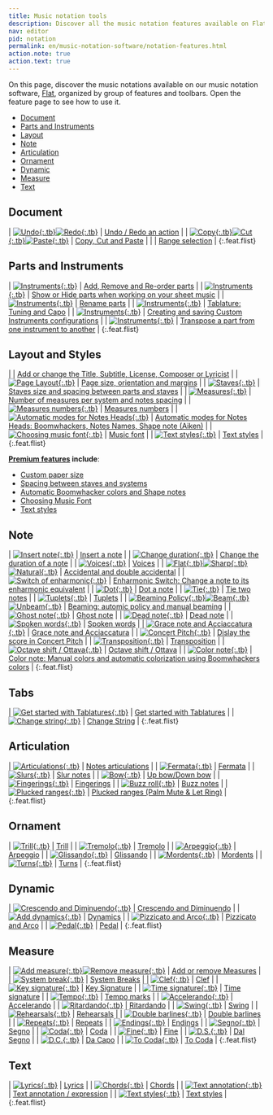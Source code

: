 ```yaml
---
title: Music notation tools
description: Discover all the music notation features available on Flat
nav: editor
pid: notation
permalink: en/music-notation-software/notation-features.html
action.note: true
action.text: true
---
```


On this page, discover the music notations available on our music notation software, [Flat](https://flat.io), organized by group of features and toolbars. Open the feature page to see how to use it.

* [Document](#document)
* [Parts and Instruments](#parts-and-instruments)
* [Layout](#layout-and-styles)
* [Note](#note)
* [Articulation](#articulation)
* [Ornament](#ornament)
* [Dynamic](#dynamic)
* [Measure](#measure)
* [Text](#text)

## Document

| [![Undo](https://prod.flat-cdn.com/img/icons/editorActions/undo.svg){:.tb}![Redo](https://prod.flat-cdn.com/img/icons/editorActions/redo.svg){:.tb}](/help/en/music-notation-software/undo-redo-actions.html) | [Undo / Redo an action](/help/en/music-notation-software/undo-redo-actions.html) |
| [![Copy](https://prod.flat-cdn.com/img/icons/editorActions/copy.svg){:.tb}![Cut](https://prod.flat-cdn.com/img/icons/editorActions/cut.svg){:.tb}![Paste](https://prod.flat-cdn.com/img/icons/editorActions/paste.svg){:.tb}](/help/en/music-notation-software/paste.html) | [Copy, Cut and Paste](/help/en/music-notation-software/paste.html) |
| | [Range selection](/help/en/music-notation-software/range-selection.html) |
{:.feat.flist}

## Parts and Instruments

| [![Instruments](https://prod.flat-cdn.com/img/icons/_instrument/group-keyboards.svg){:.tb}](/help/en/music-notation-software/instruments-add-remove-order.html) | [Add, Remove and Re-order parts](/help/en/music-notation-software/instruments-add-remove-order.html) |
| [![Instruments](https://prod.flat-cdn.com/img/icons/_instrument/group-keyboards.svg){:.tb}](/help/en/music-notation-software/display-hide-parts.html) | [Show or Hide parts when working on your sheet music](/help/en/music-notation-software/display-hide-parts.html) |
| [![Instruments](https://prod.flat-cdn.com/img/icons/_instrument/group-keyboards.svg){:.tb}](/help/en/music-notation-software/instruments-rename.html) | [Rename parts](/help/en/music-notation-software/instruments-rename.html) |
| [![Instruments](https://prod.flat-cdn.com/img/icons/_instrument/group-plucked-strings.svg){:.tb}](/help/en/music-notation-software/tuning.html) | [Tablature: Tuning and Capo](/help/en/music-notation-software/tuning.html) |
| [![Instruments](https://prod.flat-cdn.com/img/icons/_instrument/group-keyboards.svg){:.tb}](/help/en/music-notation-software/custom-instruments.html) | [Creating and saving Custom Instruments configurations](/help/en/music-notation-software/custom-instruments.html) |
| [![Instruments](https://prod.flat-cdn.com/img/icons/_instrument/group-keyboards.svg){:.tb}](/help/en/music-notation-software/transpose.html#transpose-a-complete-part-for-a-different-instrument) | [Transpose a part from one instrument to another](/help/en/music-notation-software/transpose.html#transpose-a-complete-part-for-a-different-instrument) |
{:.feat.flist}

## Layout and Styles

|  | [Add or change the Title, Subtitle, License, Composer or Lyricist](/help/en/music-notation-software/credits.html) |
| [![Page Layout](https://prod.flat-cdn.com/img/icons/scoreEditor/pageLayout.svg){:.tb}](/help/en/music-notation-software/layout-page.html) | [Page size, orientation and margins](/help/en/music-notation-software/layout-page.html) |
| [![Staves](https://prod.flat-cdn.com/img/icons/scoreEditor/staves.svg){:.tb}](/help/en/music-notation-software/layout-staves.html) | [Staves size and spacing between parts and staves](/help/en/music-notation-software/layout-staves.html) |
| [![Measures](https://prod.flat-cdn.com/img/icons/scoreEditor/measures.svg){:.tb}](/help/en/music-notation-software/layout-measures.html) | [Number of measures per system and notes spacing](/help/en/music-notation-software/layout-measures.html) |
| [![Measures numbers](https://prod.flat-cdn.com/img/icons/scoreEditor/measuresNumbers.svg){:.tb}](/help/en/music-notation-software/layout-measures-numbers.html) | [Measures numbers](/help/en/music-notation-software/layout-measures-numbers.html) |
| [![Automatic modes for Notes Heads](https://prod.flat-cdn.com/img/icons/editorActions/noteColor.svg){:.tb}](/help/en/music-notation-software/notes-heads-automatic-modes.html) | [Automatic modes for Notes Heads: Boomwhackers, Notes Names, Shape note (Aiken)](/help/en/music-notation-software/notes-heads-automatic-modes.html) |
| [![Choosing music font](https://prod.flat-cdn.com/img/icons/editorActions/musicFont.svg){:.tb}](/help/en/music-notation-software/music-font-smufl.html) | [Music font](/help/en/music-notation-software/music-font-smufl.html) |
| [![Text styles](https://prod.flat-cdn.com/img/icons/editorActions/textFont.svg){:.tb}](/help/en/music-notation-software/text-styles.html) | [Text styles](/help/en/music-notation-software/text-styles.html) |
{:.feat.flist}

**[Premium features](https://flat.io/pricing) include**:
* [Custom paper size](/help/en/music-notation-software/layout-page.html)
* [Spacing between staves and systems](/help/en/music-notation-software/layout-staves.html)
* [Automatic Boomwhacker colors and Shape notes](/help/en/music-notation-software/notes-heads-automatic-modes.html)
* [Choosing Music Font](/help/en/music-notation-software/music-font-smufl.html)
* [Text styles](/help/en/music-notation-software/text-styles.html)

## Note

| [![Insert note](https://prod.flat-cdn.com/img/icons/editorActions/quarter.svg){:.tb}](/help/en/music-notation-software/inputting-your-first-notes.html) | [Insert a note](/help/en/music-notation-software/inputting-your-first-notes.html) |
| [![Change duration](https://prod.flat-cdn.com/img/icons/editorActions/eighth.svg){:.tb}](/help/en/music-notation-software/changeduration.html) | [Change the duration of a note](/help/en/music-notation-software/changeduration.html) |
| [![Voices](/help/assets/img/editor/voices.png){:.tb}](/help/en/music-notation-software/addvoice.html) | [Voices](/help/en/music-notation-software/addvoice.html) |
| [![Flat](https://prod.flat-cdn.com/img/icons/editorActions/flat.svg){:.tb}![Sharp](https://prod.flat-cdn.com/img/icons/editorActions/sharp.svg){:.tb}![Natural](https://prod.flat-cdn.com/img/icons/editorActions/natural.svg){:.tb}](/help/en/music-notation-software/accidental.html) | [Accidental and double accidental](/help/en/music-notation-software/accidental.html) |
| [![Switch of enharmonic](https://prod.flat-cdn.com/img/icons/editorActions/switchEnharmonic.svg){:.tb}](/help/en/music-notation-software/enharmonic-switch.html) | [Enharmonic Switch: Change a note to its enharmonic equivalent](/help/en/music-notation-software/enharmonic-switch.html) |
| [![Dot](https://prod.flat-cdn.com/img/icons/editorActions/dotted.svg){:.tb}](/help/en/music-notation-software/dotted.html) | [Dot a note](/help/en/music-notation-software/dotted.html) |
| [![Tie](https://prod.flat-cdn.com/img/icons/editorActions/tie.svg){:.tb}](/help/en/music-notation-software/tienote.html) | [Tie two notes](/help/en/music-notation-software/tienote.html) |
| [![Tuplets](https://prod.flat-cdn.com/img/icons/editorActions/tuplet3.svg){:.tb}](/help/en/music-notation-software/tuplet.html) | [Tuplets](/help/en/music-notation-software/tuplet.html) |
| [![Beaming Policy](https://prod.flat-cdn.com/img/icons/editorActions/beamPolicy.svg){:.tb}![Beam](https://prod.flat-cdn.com/img/icons/editorActions/beam.svg){:.tb}![Unbeam](https://prod.flat-cdn.com/img/icons/editorActions/unbeam.svg){:.tb}](/help/en/music-notation-software/notes-beaming.html) | [Beaming: automic policy and manual beaming](/help/en/music-notation-software/notes-beaming.html) |
| [![Ghost note](https://prod.flat-cdn.com/img/icons/editorActions/ghost.svg){:.tb}](/help/en/music-notation-software/ghost-note.html) | [Ghost note](/help/en/music-notation-software/ghost-note.html) |
| [![Dead note](https://prod.flat-cdn.com/img/icons/editorActions/headX.svg){:.tb}](/help/en/music-notation-software/dead-note.html) | [Dead note](/help/en/music-notation-software/dead-note.html) |
| [![Spoken words](https://prod.flat-cdn.com/img/icons/editorActions/headX.svg){:.tb}](/help/en/music-notation-software/spoken-words.html) | [Spoken words](/help/en/music-notation-software/spoken-words.html) |
| [![Grace note and Acciaccatura](https://prod.flat-cdn.com/img/icons/editorActions/gracenote.svg){:.tb}](/help/en/music-notation-software/grace-note-acciaccatura.html) | [Grace note and Acciaccatura](/help/en/music-notation-software/grace-note-acciaccatura.html) |
| [![Concert Pitch](https://prod.flat-cdn.com/img/icons/editorActions/concertPitch.svg){:.tb}](/help/en/music-notation-software/concertpitch.html) | [Dislay the score in Concert Pitch](/help/en/music-notation-software/concertpitch.html) |
| [![Transposition](https://prod.flat-cdn.com/img/icons/editorActions/transpose.svg){:.tb}](/help/en/music-notation-software/transpose.html) | [Transposition](/help/en/music-notation-software/transpose.html) |
| [![Octave shift / Ottava](https://prod.flat-cdn.com/img/icons/editorActions/8va.svg){:.tb}](/help/en/music-notation-software/octave-shift.html) | [Octave shift / Ottava](/help/en/music-notation-software/octave-shift.html) |
| [![Color note](https://prod.flat-cdn.com/img/icons/editorActions/noteColor.svg){:.tb}](/help/en/music-notation-software/color-notes.html) | [Color note: Manual colors and automatic colorization using Boomwhackers colors](/help/en/music-notation-software/color-notes.html) |
{:.feat.flist}

## Tabs

| [![Get started with Tablatures](https://prod.flat-cdn.com/img/icons/_instrument/group-plucked-strings.svg){:.tb}](/help/en/music-notation-software/tabs.html) | [Get started with Tablatures](/help/en/music-notation-software/tabs.html) |
| [![Change string](https://prod.flat-cdn.com/img/icons/editorActions/transpose.svg){:.tb}](/help/en/music-notation-software/change-string.html) | [Change String](/help/en/music-notation-software/change-string.html) |
{:.feat.flist}

## Articulation

| [![Articulations](https://prod.flat-cdn.com/img/icons/editorActions/staccato.svg){:.tb}](/help/en/music-notation-software/articulation.html) | [Notes articulations](/help/en/music-notation-software/articulation.html) |
| [![Fermata](https://prod.flat-cdn.com/img/icons/editorActions/fermata.svg){:.tb}](/help/en/music-notation-software/fermata.html) | [Fermata](/help/en/music-notation-software/fermata.html) |
| [![Slurs](https://prod.flat-cdn.com/img/icons/editorActions/slurs.svg){:.tb}](/help/en/music-notation-software/slur.html) | [Slur notes](/help/en/music-notation-software/slur.html) |
| [![Bow](https://prod.flat-cdn.com/img/icons/editorActions/upbow.svg){:.tb}](/help/en/music-notation-software/bow.html) | [Up bow/Down bow](/help/en/music-notation-software/bow.html) |
| [![Fingerings](https://prod.flat-cdn.com/img/icons/editorActions/fingering.svg){:.tb}](/help/en/music-notation-software/fingerings.html) | [Fingerings](/help/en/music-notation-software/fingerings.html) |
| [![Buzz roll](https://prod.flat-cdn.com/img/icons/editorActions/buzzroll.svg){:.tb}](/help/en/music-notation-software/buzznote.html) | [Buzz notes](/help/en/music-notation-software/buzznote.html) |
| [![Plucked ranges](https://prod.flat-cdn.com/img/icons/editorActions/palmMute.svg){:.tb}](/help/en/music-notation-software/plucked-ranges.html) | [Plucked ranges (Palm Mute & Let Ring)](/help/en/music-notation-software/plucked-ranges.html) |
{:.feat.flist}

## Ornament

| [![Trill](https://prod.flat-cdn.com/img/icons/editorActions/trill.svg){:.tb}](/help/en/music-notation-software/trill.html) | [Trill](/help/en/music-notation-software/trill.html) |
| [![Tremolo](https://prod.flat-cdn.com/img/icons/editorActions/tremolo.svg){:.tb}](/help/en/music-notation-software/tremolo.html) | [Tremolo](/help/en/music-notation-software/tremolo.html) |
| [![Arpeggio](https://prod.flat-cdn.com/img/icons/editorActions/arpeggio.svg){:.tb}](/help/en/music-notation-software/arpeggio.html) | [Arpeggio](/help/en/music-notation-software/arpeggio.html) |
| [![Glissando](https://prod.flat-cdn.com/img/icons/editorActions/glissando.svg){:.tb}](/help/en/music-notation-software/glissando.html) | [Glissando](/help/en/music-notation-software/glissando.html) |
| [![Mordents](https://prod.flat-cdn.com/img/icons/editorActions/mordent.svg){:.tb}](/help/en/music-notation-software/mordents.html) | [Mordents](/help/en/music-notation-software/mordents.html) |
| [![Turns](https://prod.flat-cdn.com/img/icons/editorActions/turn.svg){:.tb}](/help/en/music-notation-software/turns.html) | [Turns](/help/en/music-notation-software/turns.html) |
{:.feat.flist}

## Dynamic

| [![Crescendo and Diminuendo](https://prod.flat-cdn.com/img/icons/editorActions/crescendo.svg){:.tb}](/help/en/music-notation-software/wedges.html) | [Crescendo and Diminuendo](/help/en/music-notation-software/wedges.html) |
| [![Add dynamics](https://prod.flat-cdn.com/img/icons/editorActions/p.svg){:.tb}](/help/en/music-notation-software/dynamics.html) | [Dynamics](/help/en/music-notation-software/dynamics.html) |
| [![Pizzicato and Arco](https://prod.flat-cdn.com/img/icons/editorActions/pizz.svg){:.tb}](/help/en/music-notation-software/pizz.html) | [Pizzicato and Arco](/help/en/music-notation-software/pizz.html) |
| [![Pedal](https://prod.flat-cdn.com/img/icons/editorActions/pedal.svg){:.tb}](/help/en/music-notation-software/pedal.html) | [Pedal](/help/en/music-notation-software/pedal.html) |
{:.feat.flist}

## Measure

| [![Add measure](https://prod.flat-cdn.com/img/icons/editorActions/insertMeasureAfter.svg){:.tb}![Remove measure](https://prod.flat-cdn.com/img/icons/editorActions/removeMeasure.svg){:.tb}](/help/en/music-notation-software/addmeasure.html) | [Add or remove Measures](/help/en/music-notation-software/addmeasure.html) |
| [![System break](https://prod.flat-cdn.com/img/icons/editorActions/systemBreak.svg){:.tb}](/help/en/music-notation-software/system-break.html) | [System Breaks](/help/en/music-notation-software/system-break.html) |
| [![Clef](https://prod.flat-cdn.com/img/icons/editorActions/clef.svg){:.tb}](/help/en/music-notation-software/clef.html) | [Clef](/help/en/music-notation-software/clef.html) |
| [![Key signature](https://prod.flat-cdn.com/img/icons/editorActions/keySignature.svg){:.tb}](/help/en/music-notation-software/keysig.html) | [Key Signature](/help/en/music-notation-software/keysig.html) |
| [![Time signature](https://prod.flat-cdn.com/img/icons/editorActions/timeSignature.svg){:.tb}](/help/en/music-notation-software/timesig.html) | [Time signature](/help/en/music-notation-software/timesig.html) |
| [![Tempo](https://prod.flat-cdn.com/img/icons/editorActions/tempo.svg){:.tb}](/help/en/music-notation-software/addtempo.html) | [Tempo marks](/help/en/music-notation-software/addtempo.html) |
| [![Accelerando](https://prod.flat-cdn.com/img/icons/editorActions/accelerando.svg){:.tb}](/help/en/music-notation-software/tempo-changes.html) | [Accelerando](/help/en/music-notation-software/tempo-changes.html) |
| [![Ritardando](https://prod.flat-cdn.com/img/icons/editorActions/ritardando.svg){:.tb}](/help/en/music-notation-software/tempo-changes.html) | [Ritardando](/help/en/music-notation-software/tempo-changes.html) |
| [![Swing](https://prod.flat-cdn.com/img/icons/editorActions/swing.svg){:.tb}](/help/en/music-notation-software/swing.html) | [Swing](/help/en/music-notation-software/swing.html) |
| [![Rehearsals](https://prod.flat-cdn.com/img/icons/editorActions/rehearsalLetter.svg){:.tb}](/help/en/music-notation-software/rehearsal.html) | [Rehearsals](/help/en/music-notation-software/rehearsal.html) |
| [![Double barlines](https://prod.flat-cdn.com/img/icons/editorActions/barlineDouble.svg){:.tb}](/help/en/music-notation-software/barlines.html) | [Double barlines](/help/en/music-notation-software/barlines.html) |
| [![Repeats](https://prod.flat-cdn.com/img/icons/editorActions/barlineRepearRight.svg){:.tb}](/help/en/music-notation-software/barlines.html) | [Repeats](/help/en/music-notation-software/barlines.html) |
| [![Endings](https://prod.flat-cdn.com/img/icons/editorActions/ending1.svg){:.tb}](/help/en/music-notation-software/endings.html) | [Endings](/help/en/music-notation-software/endings.html) |
| [![Segno](https://prod.flat-cdn.com/img/icons/editorActions/segno.svg){:.tb}](/help/en/music-notation-software/segno.html) | [Segno](/help/en/music-notation-software/segno.html) |
| [![Coda](https://prod.flat-cdn.com/img/icons/editorActions/coda.svg){:.tb}](/help/en/music-notation-software/coda.html) | [Coda](/help/en/music-notation-software/coda.html) |
| [![Fine](https://prod.flat-cdn.com/img/icons/editorActions/fine.svg){:.tb}](/help/en/music-notation-software/fine.html) | [Fine](/help/en/music-notation-software/fine.html) |
| [![D.S.](https://prod.flat-cdn.com/img/icons/editorActions/dalSegno.svg){:.tb}](/help/en/music-notation-software/dalSegno.html) | [Dal Segno](/help/en/music-notation-software/dalSegno.html) |
| [![D.C.](https://prod.flat-cdn.com/img/icons/editorActions/dacapo.svg){:.tb}](/help/en/music-notation-software/daCapo.html) | [Da Capo](/help/en/music-notation-software/daCapo.html) |
| [![To Coda](https://prod.flat-cdn.com/img/icons/editorActions/toCoda.svg){:.tb}](/help/en/music-notation-software/toCoda.html) | [To Coda](/help/en/music-notation-software/toCoda.html) |
{:.feat.flist}

## Text

| [![Lyrics](https://prod.flat-cdn.com/img/icons/editorActions/lyric.svg){:.tb}](/help/en/music-notation-software/lyrics.html) | [Lyrics](/help/en/music-notation-software/lyrics.html) |
| [![Chords](https://prod.flat-cdn.com/img/icons/editorActions/chord.svg){:.tb}](/help/en/music-notation-software/chords.html) | [Chords](/help/en/music-notation-software/chords.html) |
| [![Text annotation](https://prod.flat-cdn.com/img/icons/editorActions/annotation.svg){:.tb}](/help/en/music-notation-software/annotation.html) | [Text annotation / expression](/help/en/music-notation-software/annotation.html) |
| [![Text styles](https://prod.flat-cdn.com/img/icons/editorActions/textFont.svg){:.tb}](/help/en/music-notation-software/text-styles.html) | [Text styles](/help/en/music-notation-software/text-styles.html) |
{:.feat.flist}
